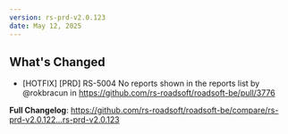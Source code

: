 ```yaml
---
version: rs-prd-v2.0.123
date: May 12, 2025
---
```


## What's Changed
* [HOTFIX] [PRD] RS-5004 No reports shown in the reports list by @rokbracun in https://github.com/rs-roadsoft/roadsoft-be/pull/3776


**Full Changelog**: https://github.com/rs-roadsoft/roadsoft-be/compare/rs-prd-v2.0.122...rs-prd-v2.0.123